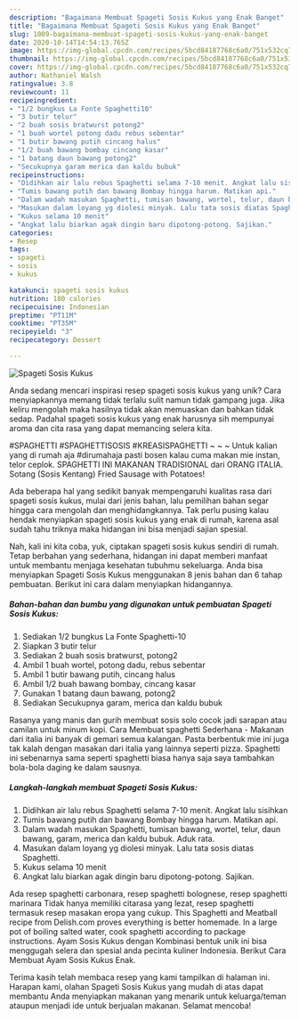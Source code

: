 ```yaml
---
description: "Bagaimana Membuat Spageti Sosis Kukus yang Enak Banget"
title: "Bagaimana Membuat Spageti Sosis Kukus yang Enak Banget"
slug: 1009-bagaimana-membuat-spageti-sosis-kukus-yang-enak-banget
date: 2020-10-14T14:54:13.765Z
image: https://img-global.cpcdn.com/recipes/5bcd84187768c6a0/751x532cq70/spageti-sosis-kukus-foto-resep-utama.jpg
thumbnail: https://img-global.cpcdn.com/recipes/5bcd84187768c6a0/751x532cq70/spageti-sosis-kukus-foto-resep-utama.jpg
cover: https://img-global.cpcdn.com/recipes/5bcd84187768c6a0/751x532cq70/spageti-sosis-kukus-foto-resep-utama.jpg
author: Nathaniel Walsh
ratingvalue: 3.8
reviewcount: 11
recipeingredient:
- "1/2 bungkus La Fonte Spaghetti10"
- "3 butir telur"
- "2 buah sosis bratwurst potong2"
- "1 buah wortel potong dadu rebus sebentar"
- "1 butir bawang putih cincang halus"
- "1/2 buah bawang bombay cincang kasar"
- "1 batang daun bawang potong2"
- "Secukupnya garam merica dan kaldu bubuk"
recipeinstructions:
- "Didihkan air lalu rebus Spaghetti selama 7-10 menit. Angkat lalu sisihkan"
- "Tumis bawang putih dan bawang Bombay hingga harum. Matikan api."
- "Dalam wadah masukan Spaghetti, tumisan bawang, wortel, telur, daun bawang, garam, merica dan kaldu bubuk. Aduk rata."
- "Masukan dalam loyang yg diolesi minyak. Lalu tata sosis diatas Spaghetti."
- "Kukus selama 10 menit"
- "Angkat lalu biarkan agak dingin baru dipotong-potong. Sajikan."
categories:
- Resep
tags:
- spageti
- sosis
- kukus

katakunci: spageti sosis kukus 
nutrition: 180 calories
recipecuisine: Indonesian
preptime: "PT11M"
cooktime: "PT35M"
recipeyield: "3"
recipecategory: Dessert

---
```



![Spageti Sosis Kukus](https://img-global.cpcdn.com/recipes/5bcd84187768c6a0/751x532cq70/spageti-sosis-kukus-foto-resep-utama.jpg)

Anda sedang mencari inspirasi resep spageti sosis kukus yang unik? Cara menyiapkannya memang tidak terlalu sulit namun tidak gampang juga. Jika keliru mengolah maka hasilnya tidak akan memuaskan dan bahkan tidak sedap. Padahal spageti sosis kukus yang enak harusnya sih mempunyai aroma dan cita rasa yang dapat memancing selera kita.

#SPAGHETTI #SPAGHETTISOSIS #KREASISPAGHETTI ~ ~ ~ Untuk kalian yang di rumah aja #dirumahaja pasti bosen kalau cuma makan mie instan, telor ceplok. SPAGHETTI INI MAKANAN TRADISIONAL dari ORANG ITALIA. Sotang (Sosis Kentang) Fried Sausage with Potatoes!

Ada beberapa hal yang sedikit banyak mempengaruhi kualitas rasa dari spageti sosis kukus, mulai dari jenis bahan, lalu pemilihan bahan segar hingga cara mengolah dan menghidangkannya. Tak perlu pusing kalau hendak menyiapkan spageti sosis kukus yang enak di rumah, karena asal sudah tahu triknya maka hidangan ini bisa menjadi sajian spesial.


Nah, kali ini kita coba, yuk, ciptakan spageti sosis kukus sendiri di rumah. Tetap berbahan yang sederhana, hidangan ini dapat memberi manfaat untuk membantu menjaga kesehatan tubuhmu sekeluarga. Anda bisa menyiapkan Spageti Sosis Kukus menggunakan 8 jenis bahan dan 6 tahap pembuatan. Berikut ini cara dalam menyiapkan hidangannya.

<!--inarticleads1-->

##### Bahan-bahan dan bumbu yang digunakan untuk pembuatan Spageti Sosis Kukus:

1. Sediakan 1/2 bungkus La Fonte Spaghetti-10
1. Siapkan 3 butir telur
1. Sediakan 2 buah sosis bratwurst, potong2
1. Ambil 1 buah wortel, potong dadu, rebus sebentar
1. Ambil 1 butir bawang putih, cincang halus
1. Ambil 1/2 buah bawang bombay, cincang kasar
1. Gunakan 1 batang daun bawang, potong2
1. Sediakan Secukupnya garam, merica dan kaldu bubuk


Rasanya yang manis dan gurih membuat sosis solo cocok jadi sarapan atau camilan untuk minum kopi. Cara Membuat spaghetti Sederhana - Makanan dari italia ini banyak di gemari semua kalangan. Pasta berbentuk mie ini juga tak kalah dengan masakan dari italia yang lainnya seperti pizza. Spaghetti ini sebenarnya sama seperti spaghetti biasa hanya saja saya tambahkan bola-bola daging ke dalam sausnya. 

<!--inarticleads2-->

##### Langkah-langkah membuat Spageti Sosis Kukus:

1. Didihkan air lalu rebus Spaghetti selama 7-10 menit. Angkat lalu sisihkan
1. Tumis bawang putih dan bawang Bombay hingga harum. Matikan api.
1. Dalam wadah masukan Spaghetti, tumisan bawang, wortel, telur, daun bawang, garam, merica dan kaldu bubuk. Aduk rata.
1. Masukan dalam loyang yg diolesi minyak. Lalu tata sosis diatas Spaghetti.
1. Kukus selama 10 menit
1. Angkat lalu biarkan agak dingin baru dipotong-potong. Sajikan.


Ada resep spaghetti carbonara, resep spaghetti bolognese, resep spaghetti marinara Tidak hanya memiliki citarasa yang lezat, resep spaghetti termasuk resep masakan eropa yang cukup. This Spaghetti and Meatball recipe from Delish.com proves everything is better homemade. In a large pot of boiling salted water, cook spaghetti according to package instructions. Ayam Sosis Kukus dengan Kombinasi bentuk unik ini bisa menggugah selera dan spesial anda pecinta kuliner Indonesia. Berikut Cara Membuat Ayam Sosis Kukus Enak. 

Terima kasih telah membaca resep yang kami tampilkan di halaman ini. Harapan kami, olahan Spageti Sosis Kukus yang mudah di atas dapat membantu Anda menyiapkan makanan yang menarik untuk keluarga/teman ataupun menjadi ide untuk berjualan makanan. Selamat mencoba!
